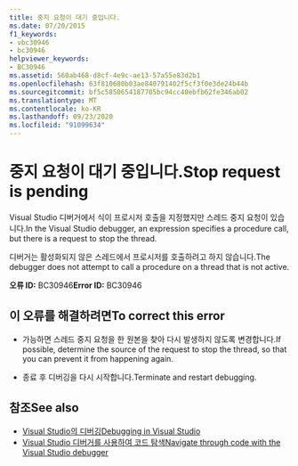 ```yaml
---
title: 중지 요청이 대기 중입니다.
ms.date: 07/20/2015
f1_keywords:
- vbc30946
- bc30946
helpviewer_keywords:
- BC30946
ms.assetid: 560ab468-d8cf-4e9c-ae13-57a55e83d2b1
ms.openlocfilehash: 63f810680b03ae840791402f5cf3f0e3de24b44b
ms.sourcegitcommit: bf5c5850654187705bc94cc40ebfb62fe346ab02
ms.translationtype: MT
ms.contentlocale: ko-KR
ms.lasthandoff: 09/23/2020
ms.locfileid: "91099634"
---
```

# <a name="stop-request-is-pending"></a><span data-ttu-id="53979-102">중지 요청이 대기 중입니다.</span><span class="sxs-lookup"><span data-stu-id="53979-102">Stop request is pending</span></span>

<span data-ttu-id="53979-103">Visual Studio 디버거에서 식이 프로시저 호출을 지정했지만 스레드 중지 요청이 있습니다.</span><span class="sxs-lookup"><span data-stu-id="53979-103">In the Visual Studio debugger, an expression specifies a procedure call, but there is a request to stop the thread.</span></span>  
  
 <span data-ttu-id="53979-104">디버거는 활성화되지 않은 스레드에서 프로시저를 호출하려고 하지 않습니다.</span><span class="sxs-lookup"><span data-stu-id="53979-104">The debugger does not attempt to call a procedure on a thread that is not active.</span></span>  
  
 <span data-ttu-id="53979-105">**오류 ID:** BC30946</span><span class="sxs-lookup"><span data-stu-id="53979-105">**Error ID:** BC30946</span></span>  
  
## <a name="to-correct-this-error"></a><span data-ttu-id="53979-106">이 오류를 해결하려면</span><span class="sxs-lookup"><span data-stu-id="53979-106">To correct this error</span></span>  
  
- <span data-ttu-id="53979-107">가능하면 스레드 중지 요청을 한 원본을 찾아 다시 발생하지 않도록 변경합니다.</span><span class="sxs-lookup"><span data-stu-id="53979-107">If possible, determine the source of the request to stop the thread, so that you can prevent it from happening again.</span></span>  
  
- <span data-ttu-id="53979-108">종료 후 디버깅을 다시 시작합니다.</span><span class="sxs-lookup"><span data-stu-id="53979-108">Terminate and restart debugging.</span></span>  
  
## <a name="see-also"></a><span data-ttu-id="53979-109">참조</span><span class="sxs-lookup"><span data-stu-id="53979-109">See also</span></span>

- [<span data-ttu-id="53979-110">Visual Studio의 디버깅</span><span class="sxs-lookup"><span data-stu-id="53979-110">Debugging in Visual Studio</span></span>](/visualstudio/debugger/debugger-feature-tour)
- [<span data-ttu-id="53979-111">Visual Studio 디버거를 사용하여 코드 탐색</span><span class="sxs-lookup"><span data-stu-id="53979-111">Navigate through code with the Visual Studio debugger</span></span>](/visualstudio/debugger/navigating-through-code-with-the-debugger)
